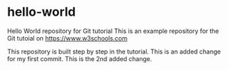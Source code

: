 # hello-world
Hello World repository for Git tutorial
This is an example repository for the Git tutoial on https://www.w3schools.com

This repository is built step by step in the tutorial.
This is an added change for my first commit. 
This is the 2nd added change.
